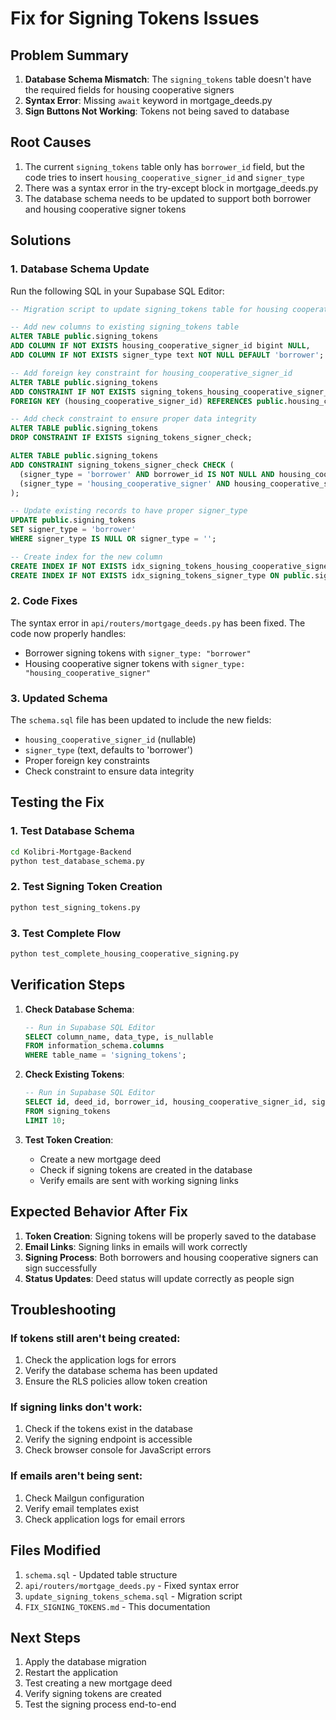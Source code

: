 # Fix for Signing Tokens Issues

## Problem Summary
1. **Database Schema Mismatch**: The `signing_tokens` table doesn't have the required fields for housing cooperative signers
2. **Syntax Error**: Missing `await` keyword in mortgage_deeds.py
3. **Sign Buttons Not Working**: Tokens not being saved to database

## Root Causes
1. The current `signing_tokens` table only has `borrower_id` field, but the code tries to insert `housing_cooperative_signer_id` and `signer_type`
2. There was a syntax error in the try-except block in mortgage_deeds.py
3. The database schema needs to be updated to support both borrower and housing cooperative signer tokens

## Solutions

### 1. Database Schema Update

Run the following SQL in your Supabase SQL Editor:

```sql
-- Migration script to update signing_tokens table for housing cooperative signers

-- Add new columns to existing signing_tokens table
ALTER TABLE public.signing_tokens 
ADD COLUMN IF NOT EXISTS housing_cooperative_signer_id bigint NULL,
ADD COLUMN IF NOT EXISTS signer_type text NOT NULL DEFAULT 'borrower';

-- Add foreign key constraint for housing_cooperative_signer_id
ALTER TABLE public.signing_tokens 
ADD CONSTRAINT IF NOT EXISTS signing_tokens_housing_cooperative_signer_id_fkey 
FOREIGN KEY (housing_cooperative_signer_id) REFERENCES public.housing_cooperative_signers(id) ON DELETE CASCADE;

-- Add check constraint to ensure proper data integrity
ALTER TABLE public.signing_tokens 
DROP CONSTRAINT IF EXISTS signing_tokens_signer_check;

ALTER TABLE public.signing_tokens 
ADD CONSTRAINT signing_tokens_signer_check CHECK (
  (signer_type = 'borrower' AND borrower_id IS NOT NULL AND housing_cooperative_signer_id IS NULL) OR
  (signer_type = 'housing_cooperative_signer' AND housing_cooperative_signer_id IS NOT NULL AND borrower_id IS NULL)
);

-- Update existing records to have proper signer_type
UPDATE public.signing_tokens 
SET signer_type = 'borrower' 
WHERE signer_type IS NULL OR signer_type = '';

-- Create index for the new column
CREATE INDEX IF NOT EXISTS idx_signing_tokens_housing_cooperative_signer_id ON public.signing_tokens USING btree (housing_cooperative_signer_id);
CREATE INDEX IF NOT EXISTS idx_signing_tokens_signer_type ON public.signing_tokens USING btree (signer_type);
```

### 2. Code Fixes

The syntax error in `api/routers/mortgage_deeds.py` has been fixed. The code now properly handles:
- Borrower signing tokens with `signer_type: "borrower"`
- Housing cooperative signer tokens with `signer_type: "housing_cooperative_signer"`

### 3. Updated Schema

The `schema.sql` file has been updated to include the new fields:
- `housing_cooperative_signer_id` (nullable)
- `signer_type` (text, defaults to 'borrower')
- Proper foreign key constraints
- Check constraint to ensure data integrity

## Testing the Fix

### 1. Test Database Schema
```bash
cd Kolibri-Mortgage-Backend
python test_database_schema.py
```

### 2. Test Signing Token Creation
```bash
python test_signing_tokens.py
```

### 3. Test Complete Flow
```bash
python test_complete_housing_cooperative_signing.py
```

## Verification Steps

1. **Check Database Schema**:
   ```sql
   -- Run in Supabase SQL Editor
   SELECT column_name, data_type, is_nullable 
   FROM information_schema.columns 
   WHERE table_name = 'signing_tokens';
   ```

2. **Check Existing Tokens**:
   ```sql
   -- Run in Supabase SQL Editor
   SELECT id, deed_id, borrower_id, housing_cooperative_signer_id, signer_type, email 
   FROM signing_tokens 
   LIMIT 10;
   ```

3. **Test Token Creation**:
   - Create a new mortgage deed
   - Check if signing tokens are created in the database
   - Verify emails are sent with working signing links

## Expected Behavior After Fix

1. **Token Creation**: Signing tokens will be properly saved to the database
2. **Email Links**: Signing links in emails will work correctly
3. **Signing Process**: Both borrowers and housing cooperative signers can sign successfully
4. **Status Updates**: Deed status will update correctly as people sign

## Troubleshooting

### If tokens still aren't being created:
1. Check the application logs for errors
2. Verify the database schema has been updated
3. Ensure the RLS policies allow token creation

### If signing links don't work:
1. Check if the tokens exist in the database
2. Verify the signing endpoint is accessible
3. Check browser console for JavaScript errors

### If emails aren't being sent:
1. Check Mailgun configuration
2. Verify email templates exist
3. Check application logs for email errors

## Files Modified

1. `schema.sql` - Updated table structure
2. `api/routers/mortgage_deeds.py` - Fixed syntax error
3. `update_signing_tokens_schema.sql` - Migration script
4. `FIX_SIGNING_TOKENS.md` - This documentation

## Next Steps

1. Apply the database migration
2. Restart the application
3. Test creating a new mortgage deed
4. Verify signing tokens are created
5. Test the signing process end-to-end 